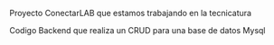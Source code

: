 Proyecto ConectarLAB que estamos trabajando en la tecnicatura

Codigo Backend que realiza un CRUD para una base de datos Mysql
